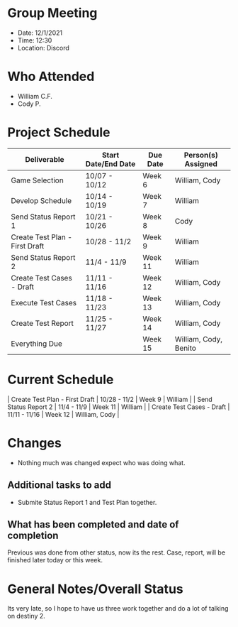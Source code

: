 # Group Meeting

* Date: 12/1/2021
* Time: 12:30
* Location: Discord

# Who Attended

* William C.F.
* Cody P.

# Project Schedule

| Deliverable | Start Date/End Date | Due Date | Person(s) Assigned |
|-|-|-|-|
| Game Selection | 10/07 - 10/12 | Week 6  | William, Cody |
| Develop Schedule | 10/14 - 10/19 | Week 7  | William | 
| Send Status Report 1 | 10/21 - 10/26 | Week 8  | Cody |
| Create Test Plan - First Draft | 10/28 - 11/2 | Week 9  | William |
| Send Status Report 2 | 11/4 - 11/9 | Week 11  | William |
| Create Test Cases - Draft | 11/11 - 11/16 | Week 12  | William, Cody | 
| Execute Test Cases | 11/18 - 11/23 | Week 13  | William, Cody | 
| Create Test Report | 11/25 - 11/27 | Week 14  | William, Cody  | 
| Everything Due | | Week 15  | William, Cody, Benito | 

# Current Schedule

| Create Test Plan - First Draft | 10/28 - 11/2 | Week 9  | William |
| Send Status Report 2 | 11/4 - 11/9 | Week 11  | William |
| Create Test Cases - Draft | 11/11 - 11/16 | Week 12  | William, Cody | 

# Changes

* Nothing much was changed expect who was doing what.

## Additional tasks to add

* Submite Status Report 1 and Test Plan together.

## What has been completed and date of completion

Previous was done from other status, now its the rest. Case, report, will be finished later today or this week.

# General Notes/Overall Status

Its very late, so I hope to have us three work together and do a lot of talking on destiny 2.
